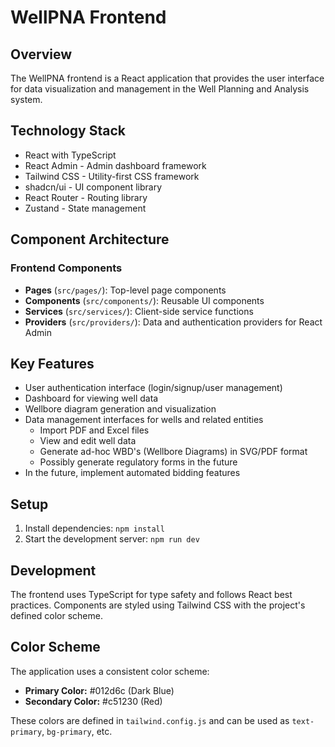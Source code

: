 # WellPNA Frontend

## Overview

The WellPNA frontend is a React application that provides the user interface for data visualization and management in the Well Planning and Analysis system.

## Technology Stack

- React with TypeScript
- React Admin - Admin dashboard framework
- Tailwind CSS - Utility-first CSS framework
- shadcn/ui - UI component library
- React Router - Routing library
- Zustand - State management

## Component Architecture

### Frontend Components

- **Pages** (`src/pages/`): Top-level page components
- **Components** (`src/components/`): Reusable UI components
- **Services** (`src/services/`): Client-side service functions
- **Providers** (`src/providers/`): Data and authentication providers for React Admin

## Key Features

- User authentication interface (login/signup/user management)
- Dashboard for viewing well data
- Wellbore diagram generation and visualization
- Data management interfaces for wells and related entities
  - Import PDF and Excel files
  - View and edit well data
  - Generate ad-hoc WBD's (Wellbore Diagrams) in SVG/PDF format
  - Possibly generate regulatory forms in the future
- In the future, implement automated bidding features

## Setup

1. Install dependencies: `npm install`
2. Start the development server: `npm run dev`

## Development

The frontend uses TypeScript for type safety and follows React best practices. Components are styled using Tailwind CSS with the project's defined color scheme.

## Color Scheme

The application uses a consistent color scheme:

- **Primary Color:** #012d6c (Dark Blue)
- **Secondary Color:** #c51230 (Red)

These colors are defined in `tailwind.config.js` and can be used as `text-primary`, `bg-primary`, etc.
